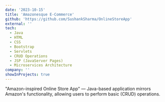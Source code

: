 ```yaml
---
date: '2023-10-15'
title: 'Amazonesque E-Commerce'
github: 'https://github.com/SushankSharma/OnlineStoreApp'
external: ''
tech:
  - Java
  - HTML
  - CSS
  - Bootstrap
  - Servlets
  - CRUD Operations
  - JSP (JavaServer Pages)
  - Microservices Architecture
company: ''
showInProjects: true
---
```


"Amazon-inspired Online Store App" — Java-based application mirrors Amazon's functionality, allowing users to perform basic (CRUD) operations.
